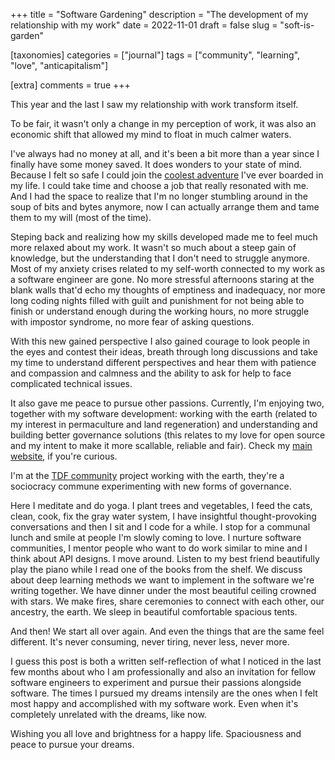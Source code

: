 +++
title = "Software Gardening"
description = "The development of my relationship with my work"
date = 2022-11-01
draft = false
slug = "soft-is-garden"

[taxonomies]
categories = ["journal"]
tags = ["community", "learning", "love", "anticapitalism"]

[extra]
comments = true
+++

This year and the last I saw my relationship with work transform itself.

To be fair, it wasn't only a change in my perception of work, it was also an economic shift that allowed my mind to float in much calmer waters.

I've always had no money at all, and it's been a bit more than a year since I finally have some money saved. It does wonders to your state of mind. Because I felt so safe I could join the [coolest adventure](wireless-hippie.github.io/martian/) I've ever boarded in my life. I could take time and choose a job that really resonated with me. And I had the space to realize that I'm no longer stumbling around in the soup of bits and bytes anymore, now I can actually arrange them and tame them to my will (most of the time).

Steping back and realizing how my skills developed made me to feel much more relaxed about my work. It wasn't so much about a steep gain of knowledge, but the understanding that I don't need to struggle anymore. Most of my anxiety crises related to my self-worth connected to my work as a software engineer are gone. No more stressful afternoons staring at the blank walls that'd echo my thoughts of emptiness and inadequacy, nor more long coding nights filled with guilt and punishment for not being able to finish or understand enough during the working hours, no more struggle with impostor syndrome, no more fear of asking questions.

With this new gained perspective I also gained courage to look people in the eyes and contest their ideas, breath through long discussions and take my time to understand different perspectives and hear them with patience and compassion and calmness and the ability to ask for help to face complicated technical issues.

It also gave me peace to pursue other passions. Currently, I'm enjoying two, together with my software development: working with the earth (related to my interest in permaculture and land regeneration) and understanding and building better governance solutions (this relates to my love for open source and my intent to make it more scallable, reliable and fair). Check my [main website](https://psychonautgirl.space), if you're curious.

I'm at the [TDF community](traditionaldreamfactory.com) project working with the earth, they're a sociocracy commune experimenting with new forms of governance.

Here I meditate and do yoga.
I plant trees and vegetables, I feed the cats, clean, cook, fix the gray water system, I have insightful thought-provoking conversations and then I sit and I code for a while. I stop for a communal lunch and smile at people I'm slowly coming to love.
I nurture software communities, I mentor people who want to do work similar to mine and I think about API designs. I move around. Listen to my best friend beautifully play the piano while I read one of the books from the shelf.
We discuss about deep learning methods we want to implement in the software we're writing together.
We have dinner under the most beautiful ceiling crowned with stars.
We make fires, share ceremonies to connect with each other, our ancestry, the earth.
We sleep in beautiful comfortable spacious tents.

And then!
We start all over again. And even the things that are the same feel different.
It's never consuming, never tiring, never less, never more.

I guess this post is both a written self-reflection of what I noticed in the last few months about who I am professionally and also an invitation for fellow software engineers to experiment and pursue their passions alongside software. The times I pursued my dreams intensily are the ones when I felt most happy and accomplished with my software work. Even when it's completely unrelated with the dreams, like now.

Wishing you all love and brightness for a happy life. Spaciousness and peace to pursue your dreams.